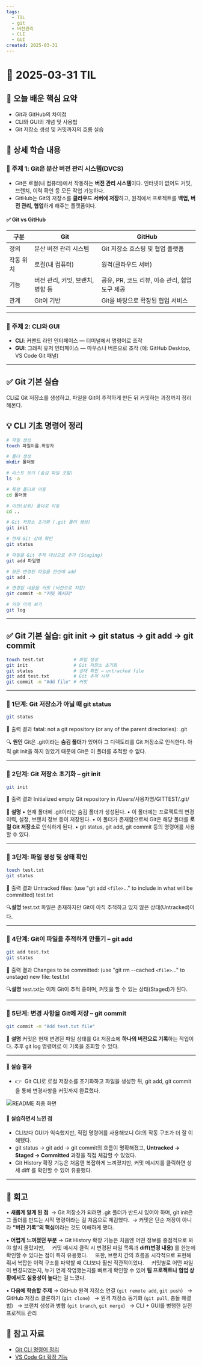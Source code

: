 ```yaml
---
tags:
  - TIL
  - git
  - 버전관리
  - CLI
  - GUI
created: 2025-03-31
---
```


# 📘 2025-03-31 TIL

## 📌 오늘 배운 핵심 요약
- Git과 GitHub의 차이점  
- CLI와 GUI의 개념 및 사용법  
- Git 저장소 생성 및 커밋까지의 흐름 실습

## 🧠 상세 학습 내용

### 📍 주제 1: Git은 **분산 버전 관리 시스템(DVCS)**
- Git은 로컬(내 컴퓨터)에서 작동하는 **버전 관리 시스템**이다. 
  인터넷이 없어도 커밋, 브랜치, 이력 확인 등 모든 작업 가능하다.
- GitHub는 Git의 저장소를 **클라우드 서버에 저장**하고, 원격에서 프로젝트를 **백업, 버전 관리, 협업**하게 해주는 플랫폼이다.

#### ✅ Git vs GitHub

| 구분    | Git                  | GitHub                         |
| ----- | -------------------- | ------------------------------ |
| 정의    | 분산 버전 관리 시스템         | Git 저장소 호스팅 및 협업 플랫폼           |
| 작동 위치 | 로컬(내 컴퓨터)            | 원격(클라우드 서버)                    |
| 기능    | 버전 관리, 커밋, 브랜치, 병합 등 | 공유, PR, 코드 리뷰, 이슈 관리, 협업 도구 제공 |
| 관계    | Git이 기반              | Git을 바탕으로 확장된 협업 서비스           |

---

### 📍 주제 2: CLI와 GUI
- **CLI**: 커맨드 라인 인터페이스 — 터미널에서 명령어로 조작
- **GUI**: 그래픽 유저 인터페이스 — 마우스나 버튼으로 조작 (예: GitHub Desktop, VS Code Git 패널)

---

## ✅ Git 기본 실습

CLI로 Git 저장소를 생성하고, 파일을 Git이 추적하게 만든 뒤 커밋하는 과정까지 정리해본다.  

## 💡 CLI 기초 명령어 정리

```bash
# 파일 생성
touch 파일이름.확장자

# 폴더 생성
mkdir 폴더명

# 리스트 보기 (숨김 파일 포함)
ls -a

# 특정 폴더로 이동
cd 폴더명

# 이전(상위) 폴더로 이동
cd ..

# Git 저장소 초기화 (.git 폴더 생성)
git init

# 현재 Git 상태 확인
git status

# 파일을 Git 추적 대상으로 추가 (Staging)
git add 파일명

# 모든 변경된 파일을 한번에 add
git add .

# 변경된 내용을 커밋 (버전으로 저장)
git commit -m "커밋 메시지"

# 커밋 이력 보기
git log

```

---

## ✅ Git 기본 실습: git init → git status → git add → git commit

```bash
touch test.txt           # 파일 생성
git init                 # Git 저장소 초기화
git status               # 상태 확인 → untracked file
git add test.txt         # Git 추적 시작
git commit -m "Add file" # 커밋
```


---

### 📍 1단계: Git 저장소가 아닐 때 git status

```bash
git status
```

📌 출력 결과
fatal: not a git repository (or any of the parent directories): .git

🔍 **원인**
Git은 .git이라는 **숨김 폴더**가 있어야 그 디렉토리를 Git 저장소로 인식한다.
아직 git init을 하지 않았기 때문에 Git은 이 폴더를 추적할 수 없다.

---

### 📍 2단계: Git 저장소 초기화 – git init
```bash
git init
```

📌 출력 결과
Initialized empty Git repository in /Users/사용자명/GITTEST/.git/

🧠 **설명**
• 현재 폴더에 .git이라는 숨김 폴더가 생성된다.
• 이 폴더에는 프로젝트의 변경 이력, 설정, 브랜치 정보 등이 저장된다.
• 이 폴더가 존재함으로써 Git은 해당 폴더를 **로컬 Git 저장소**로 인식하게 된다.
• git status, git add, git commit 등의 명령어를 사용할 수 있다.

---

### 📍 3단계: 파일 생성 및 상태 확인

```bash
touch test.txt
git status
```

📌 출력 결과
Untracked files:
 (use "git add `<file>`..." to include in what will be committed)
        test.txt

🔍**설명**
test.txt 파일은 존재하지만 Git이 아직 추적하고 있지 않은 상태(Untracked)이다.

---

### 📍 4단계: Git이 파일을 추적하게 만들기 – git add

```bash
git add test.txt
git status
```

📌 출력 결과
Changes to be committed:
  (use "git rm --cached `<file>`..." to unstage)
        new file:   test.txt

🔍**설명**
test.txt는 이제 Git이 추적 중이며, 커밋을 할 수 있는 상태(Staged)가 된다.

---

### 📍 5단계: 변경 사항을 Git에 저장 – git commit

```bash
git commit -m "Add test.txt file"
```

🧠 **설명**
커밋은 현재 변경된 파일 상태를 Git 저장소에 **하나의 버전으로 기록**하는 작업이다.
추후 git log 명령어로 이 기록을 조회할 수 있다.

---

#### 📎 실습 결과

- 👉  Git CLI로 로컬 저장소를 초기화하고 파일을 생성한 뒤, git add, git commit을 통해 변경사항을 커밋까지 완료했다.

![README 최종 화면](https://seonohblog.netlify.app/assets/git1.png)


#### 💬 실습하면서 느낀 점

- CLI보다 GUI가 익숙했지만, 직접 명령어를 사용해보니 Git의 작동 구조가 더 잘 이해됐다. 
- git status → git add → git commit의 흐름이 명확해졌고, **Untracked → Staged → Committed** 과정을 직접 체감할 수 있었다.
-  Git History 확장 기능은 처음엔 복잡하게 느껴졌지만, 커밋 메시지를 클릭하면 상세 diff 를 확인할 수 있어 유용했다.

---

## 💭 회고

• **새롭게 알게 된 점**
 → Git 저장소가 되려면 .git 폴더가 반드시 있어야 하며, git init은 그 폴더를 만드는 시작 명령이라는 걸 처음으로 체감했다. 
 → 커밋은 단순 저장이 아니라 **“버전 기록”의 핵심**이라는 것도 이해하게 됐다.

• **어렵게 느껴졌던 부분**
→ Git History 확장 기능은 처음엔 어떤 정보를 중점적으로 봐야 할지 몰랐지만,  
  커밋 메시지 클릭 시 변경된 파일 목록과 **diff(변경 내용)** 를 한눈에 확인할 수 있다는 점이 특히 유용했다.  
  또한, 브랜치 간의 흐름을 시각적으로 표현해줘서 복잡한 이력 구조를 파악할 때 CLI보다 훨씬 직관적이었다.  
  커밋별로 어떤 파일이 변경되었는지, 누가 언제 작업했는지를 빠르게 확인할 수 있어 **팀 프로젝트나 협업 상황에서도 실용성이 높다**는 걸 느꼈다.


• **다음에 학습할 주제**
→ GitHub 원격 저장소 연결 (`git remote add`, `git push`)  
→ GitHub 저장소 클론하기 (`git clone`)  
→ 원격 저장소 동기화 (`git pull`, 충돌 해결법)  
→ 브랜치 생성과 병합 (`git branch`, `git merge`)  
→ CLI + GUI를 병행한 실전 프로젝트 관리

## 🔗 참고 자료

- [Git CLI 명령어 정리](https://git-scm.com/docs)
- [VS Code Git 확장 기능](https://code.visualstudio.com/docs/sourcecontrol/overview)
